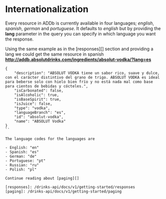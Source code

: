 ﻿Internationalization
====================
Every resource in ADDb is currently available in four languages; *english*, *spanish*, *german* and *portuguese*. 
It defaults to *english* but by providing the **lang** parameter in the query you can specify in which language you want the response.

Using the same example as in the [responses][] section and providing a lang we could get the same resource in
spanish **http://addb.absolutdrinks.com/ingredients/absolut-vodka/?lang=es**

``` son
{
    "description": "ABSOLUT VODKA tiene un sabor rico, suave y dulce, con el carácter distintivo del grano de trigo. ABSOLUT VODKA es ideal para beberse solo con hielo bien frío y no está nada mal como base para cientos de bebidas y cócteles.",
    "isCarbonated": false,
    "isAlcoholic": true,
    "isBaseSpirit": true,
    "isJuice": false,
    "type": "vodka",
    "languageBranch": "es",
    "id": "absolut-vodka",
    "name": "ABSOLUT Vodka"
}
``

The language codes for the languages are

- English: "en"
- Spanish: "es"
- German: "de"
- Portuguese: "pt"
- Russian: "ru"
- Polish: "pl"

Continue reading about [paging][]

[responses]: /drinks-api/docs/v1/getting-started/responses
[paging]: /drinks-api/docs/v1/getting-started/paging
